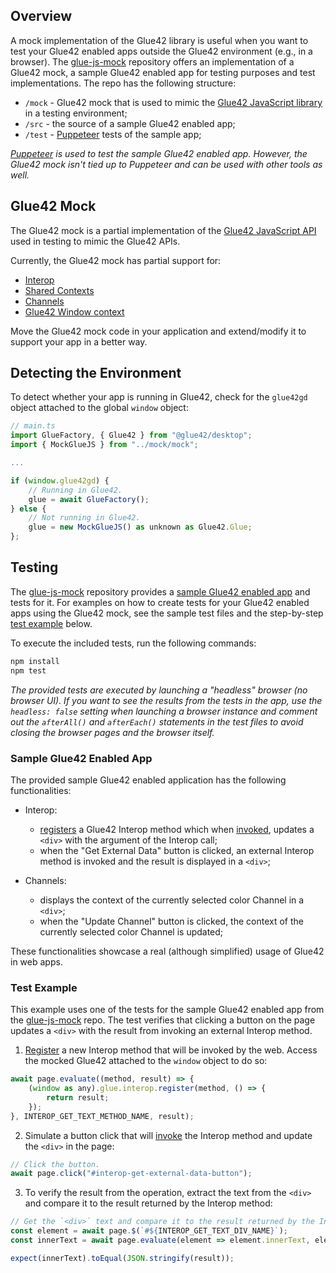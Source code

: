 ## Overview 

A mock implementation of the Glue42 library is useful when you want to test your Glue42 enabled apps outside the Glue42 environment (e.g., in a browser). The [glue-js-mock](https://github.com/Tick42/glue-js-mock) repository offers an implementation of a Glue42 mock, a sample Glue42 enabled app for testing purposes and test implementations. The repo has the following structure:

- `/mock` - Glue42 mock that is used to mimic the [Glue42 JavaScript library](../../../reference/glue/latest/glue/index.html) in a testing environment;
- `/src` - the source of a sample Glue42 enabled app;
- `/test` - [Puppeteer](https://developers.google.com/web/tools/puppeteer) tests of the sample app;

*[Puppeteer](https://developers.google.com/web/tools/puppeteer) is used to test the sample Glue42 enabled app. However, the Glue42 mock isn't tied up to Puppeteer and can be used with other tools as well.*

## Glue42 Mock

The Glue42 mock is a partial implementation of the [Glue42 JavaScript API](../../../reference/glue/latest/glue/index.html) used in testing to mimic the Glue42 APIs.

Currently, the Glue42 mock has partial support for:

- [Interop](../../../glue42-concepts/data-sharing-between-apps/interop/javascript/index.html)
- [Shared Contexts](../../../glue42-concepts/data-sharing-between-apps/shared-contexts/javascript/index.html)
- [Channels](../../../glue42-concepts/data-sharing-between-apps/channels/javascript/index.html)
- [Glue42 Window context](../../../glue42-concepts/windows/window-management/javascript/index.html#context)

Move the Glue42 mock code in your application and extend/modify it to support your app in a better way.

## Detecting the Environment

To detect whether your app is running in Glue42, check for the `glue42gd` object attached to the global `window` object:

```javascript
// main.ts
import GlueFactory, { Glue42 } from "@glue42/desktop";
import { MockGlueJS } from "../mock/mock";

...

if (window.glue42gd) {
    // Running in Glue42.
    glue = await GlueFactory();
} else {
    // Not running in Glue42.
    glue = new MockGlueJS() as unknown as Glue42.Glue;
};
```

## Testing

The [glue-js-mock](https://github.com/Tick42/glue-js-mock) repository provides a [sample Glue42 enabled app](#testing-sample_glue42_enabled_app) and tests for it. For examples on how to create tests for your Glue42 enabled apps using the Glue42 mock, see the sample test files and the step-by-step [test example](#testing-test_example) below.

To execute the included tests, run the following commands:

```cmd
npm install
npm test
```

*The provided tests are executed by launching a "headless" browser (no browser UI). If you want to see the results from the tests in the app, use the `headless: false` setting when launching a browser instance and comment out the `afterAll()` and `afterEach()` statements in the test files to avoid closing the browser pages and the browser itself.*

### Sample Glue42 Enabled App

The provided sample Glue42 enabled application has the following functionalities:

- Interop:
    - [registers](../../../glue42-concepts/data-sharing-between-apps/interop/javascript/index.html#method_registration) a Glue42 Interop method which when [invoked](../../../glue42-concepts/data-sharing-between-apps/interop/javascript/index.html#method_invocation), updates a `<div>` with the argument of the Interop call;
    - when the "Get External Data" button is clicked, an external Interop method is invoked and the result is displayed in a `<div>`;

- Channels:
    - displays the context of the currently selected color Channel in a `<div>`;
    - when the "Update Channel" button is clicked, the context of the currently selected color Channel is updated;

These functionalities showcase a real (although simplified) usage of Glue42 in web apps.

### Test Example

This example uses one of the tests for the sample Glue42 enabled app from the [glue-js-mock](https://github.com/Tick42/glue-js-mock) repo. The test verifies that clicking a button on the page updates a `<div>` with the result from invoking an external Interop method.

1. [Register](../../../glue42-concepts/data-sharing-between-apps/interop/javascript/index.html#method_registration) a new Interop method that will be invoked by the web. Access the mocked Glue42 attached to the `window` object to do so:

```javascript
await page.evaluate((method, result) => {
    (window as any).glue.interop.register(method, () => {
        return result;
    });
}, INTEROP_GET_TEXT_METHOD_NAME, result);
```

2. Simulate a button click that will [invoke](../../../glue42-concepts/data-sharing-between-apps/interop/javascript/index.html#method_invocation) the Interop method and update the `<div>` in the page:

```javascript
// Click the button.
await page.click("#interop-get-external-data-button");
```

3. To verify the result from the operation, extract the text from the `<div>` and compare it to the result returned by the Interop method:

```javascript
// Get the `<div>` text and compare it to the result returned by the Interop method.
const element = await page.$(`#${INTEROP_GET_TEXT_DIV_NAME}`);
const innerText = await page.evaluate(element => element.innerText, element);

expect(innerText).toEqual(JSON.stringify(result));
``` 